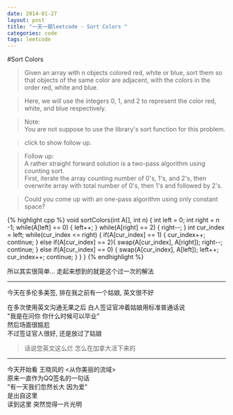 ```yaml
---
date: 2014-01-27
layout: post
title: "一天一题leetcode - Sort Colors "
categories: code
tags: leetcode
---
```


#Sort Colors 

>Given an array with n objects colored red, white or blue, sort them so that objects of the same color are adjacent, with the colors in the order red, white and blue.   

>Here, we will use the integers 0, 1, and 2 to represent the color red, white, and blue respectively.   

>Note:   
>You are not suppose to use the library's sort function for this problem.   

>click to show follow up.   

>Follow up:   
>A rather straight forward solution is a two-pass algorithm using counting sort.   
>First, iterate the array counting number of 0's, 1's, and 2's, then overwrite array with total number of 0's, then 1's and followed by 2's.   

>Could you come up with an one-pass algorithm using only constant space?   

{% highlight cpp %}
void sortColors(int A[], int n) {
    int left = 0;
    int right = n -1;
    while(A[left] == 0) {
        left++;
    }
    while(A[right] == 2) {
        right--;
    }
    int cur_index = left;
    while(cur_index <= right) {
        if(A[cur_index] == 1) {
            cur_index++;
            continue;
        } else if(A[cur_index] == 2){
            swap(A[cur_index], A[right]);
            right--;
            continue;
        } else if(A[cur_index] == 0) {
            swap(A[cur_index], A[left]);
            left++;
            cur_index++;
            continue;
        }
    }
}
{% endhighlight %}

所以其实很简单... 走起来想到的就是这个过一次的解法   

----

今天在多伦多美签, 排在我之前有一个姑娘, 英文很不好

在多次使用英文沟通无果之后 白人签证官冲着姑娘用标准普通话说   
"我是在问你 你什么时候可以毕业"   
然后场面很尴尬   
不过签证官人很好, 还是放过了姑娘   
>话说您英文这么烂 怎么在加拿大活下来的   

---

今天开始看 王晓风的 <从你美丽的流域>   
原来一直作为QQ签名的一句话   
"有一天我们忽然长大 因为爱"   
是出自这里   
读到这里 突然觉得一片光明
